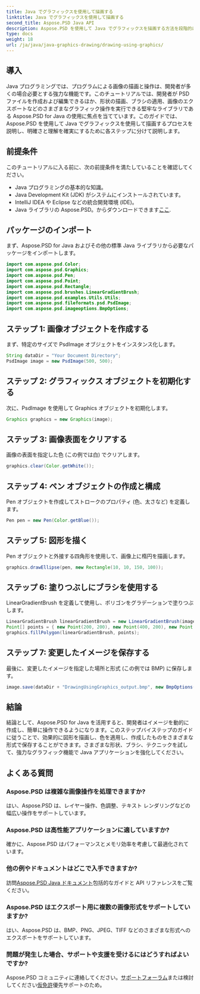 ```yaml
---
title: Java でグラフィックスを使用して描画する
linktitle: Java でグラフィックスを使用して描画する
second_title: Aspose.PSD Java API
description: Aspose.PSD を使用して Java でグラフィックスを描画する方法を段階的に学習します。図形を作成し、色を適用し、画像を簡単にエクスポートします。
type: docs
weight: 18
url: /ja/java/java-graphics-drawing/drawing-using-graphics/
---
```

## 導入
Java プログラミングでは、プログラムによる画像の描画と操作は、開発者が多くの場合必要とする強力な機能です。このチュートリアルでは、開発者が PSD ファイルを作成および編集できるほか、形状の描画、ブラシの適用、画像のエクスポートなどのさまざまなグラフィック操作を実行できる堅牢なライブラリである Aspose.PSD for Java の使用に焦点を当てています。このガイドでは、Aspose.PSD を使用して Java でグラフィックスを使用して描画するプロセスを説明し、明確さと理解を確実にするために各ステップに分けて説明します。
## 前提条件
このチュートリアルに入る前に、次の前提条件を満たしていることを確認してください。
- Java プログラミングの基本的な知識。
- Java Development Kit (JDK) がシステムにインストールされています。
- IntelliJ IDEA や Eclipse などの統合開発環境 (IDE)。
-  Java ライブラリの Aspose.PSD。からダウンロードできます[ここ](https://releases.aspose.com/psd/java/).
## パッケージのインポート
まず、Aspose.PSD for Java およびその他の標準 Java ライブラリから必要なパッケージをインポートします。
```java
import com.aspose.psd.Color;
import com.aspose.psd.Graphics;
import com.aspose.psd.Pen;
import com.aspose.psd.Point;
import com.aspose.psd.Rectangle;
import com.aspose.psd.brushes.LinearGradientBrush;
import com.aspose.psd.examples.Utils.Utils;
import com.aspose.psd.fileformats.psd.PsdImage;
import com.aspose.psd.imageoptions.BmpOptions;
```
## ステップ 1: 画像オブジェクトを作成する
まず、特定のサイズで PsdImage オブジェクトをインスタンス化します。
```java
String dataDir = "Your Document Directory";
PsdImage image = new PsdImage(500, 500);
```
## ステップ 2: グラフィックス オブジェクトを初期化する
次に、PsdImage を使用して Graphics オブジェクトを初期化します。
```java
Graphics graphics = new Graphics(image);
```
## ステップ 3: 画像表面をクリアする
画像の表面を指定した色 (この例では白) でクリアします。
```java
graphics.clear(Color.getWhite());
```
## ステップ 4: ペン オブジェクトの作成と構成
Pen オブジェクトを作成してストロークのプロパティ (色、太さなど) を定義します。
```java
Pen pen = new Pen(Color.getBlue());
```
## ステップ 5: 図形を描く
Pen オブジェクトと外接する四角形を使用して、画像上に楕円を描画します。
```java
graphics.drawEllipse(pen, new Rectangle(10, 10, 150, 100));
```
## ステップ 6: 塗りつぶしにブラシを使用する
LinearGradientBrush を定義して使用し、ポリゴンをグラデーションで塗りつぶします。
```java
LinearGradientBrush linearGradientBrush = new LinearGradientBrush(image.getBounds(), Color.getRed(), Color.getWhite(), 45f);
Point[] points = { new Point(200, 200), new Point(400, 200), new Point(250, 350) };
graphics.fillPolygon(linearGradientBrush, points);
```
## ステップ 7: 変更したイメージを保存する
最後に、変更したイメージを指定した場所と形式 (この例では BMP) に保存します。
```java
image.save(dataDir + "DrawingUsingGraphics_output.bmp", new BmpOptions());
```

## 結論
結論として、Aspose.PSD for Java を活用すると、開発者はイメージを動的に作成し、簡単に操作できるようになります。このステップバイステップのガイドに従うことで、効果的に図形を描画し、色を適用し、作成したものをさまざまな形式で保存することができます。さまざまな形状、ブラシ、テクニックを試して、強力なグラフィック機能で Java アプリケーションを強化してください。
## よくある質問
### Aspose.PSD は複雑な画像操作を処理できますか?
はい、Aspose.PSD は、レイヤー操作、色調整、テキスト レンダリングなどの幅広い操作をサポートしています。
### Aspose.PSD は高性能アプリケーションに適していますか?
確かに、Aspose.PSD はパフォーマンスとメモリ効率を考慮して最適化されています。
### 他の例やドキュメントはどこで入手できますか?
訪問[Aspose.PSD Java ドキュメント](https://reference.aspose.com/psd/java/)包括的なガイドと API リファレンスをご覧ください。
### Aspose.PSD はエクスポート用に複数の画像形式をサポートしていますか?
はい、Aspose.PSD は、BMP、PNG、JPEG、TIFF などのさまざまな形式へのエクスポートをサポートしています。
### 問題が発生した場合、サポートや支援を受けるにはどうすればよいですか?
Aspose.PSD コミュニティに連絡してください。[サポートフォーラム](https://forum.aspose.com/c/psd/34)または検討してください[仮免許](https://purchase.aspose.com/temporary-license/)優先サポートのため。